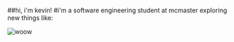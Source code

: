 ##hi, i'm kevin!
#i'm a software engineering student at mcmaster exploring new things like:

![woow](https://github.com/kevinnkimm/kevinnkimm/assets/43616290/c54ea278-c28a-4b3c-87b5-e2b8bf290b24)
